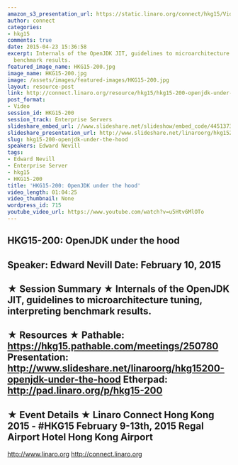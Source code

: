 ```yaml
---
amazon_s3_presentation_url: https://static.linaro.org/connect/hkg15/Videos/02-10-Tuesday/HKG15-200.pdf
author: connect
categories:
- hkg15
comments: true
date: 2015-04-23 15:36:58
excerpt: Internals of the OpenJDK JIT, guidelines to microarchitecture tuning, interpreting
  benchmark results.
featured_image_name: HKG15-200.jpg
image_name: HKG15-200.jpg
image: /assets/images/featured-images/HKG15-200.jpg
layout: resource-post
link: http://connect.linaro.org/resource/hkg15/hkg15-200-openjdk-under-the-hood/
post_format:
- Video
session_id: HKG15-200
session_track: Enterprise Servers
slideshare_embed_url: //www.slideshare.net/slideshow/embed_code/44513730
slideshare_presentation_url: http://www.slideshare.net/linaroorg/hkg15200-openjdk-under-the-hood
slug: hkg15-200-openjdk-under-the-hood
speakers: Edward Nevill
tags:
- Edward Nevill
- Enterprise Server
- hkg15
- HKG15-200
title: 'HKG15-200: OpenJDK under the hood'
video_length: 01:04:25
video_thumbnail: None
wordpress_id: 715
youtube_video_url: https://www.youtube.com/watch?v=u5Htv6MlOTo
---
```


HKG15-200: OpenJDK under the hood
---------------------------------------------------
Speaker: Edward Nevill
Date: February 10, 2015
---------------------------------------------------
★ Session Summary ★
Internals of the OpenJDK JIT, guidelines to microarchitecture tuning, interpreting benchmark results.
--------------------------------------------------
★ Resources ★
Pathable: https://hkg15.pathable.com/meetings/250780
Presentation:  http://www.slideshare.net/linaroorg/hkg15200-openjdk-under-the-hood
Etherpad: http://pad.linaro.org/p/hkg15-200
---------------------------------------------------
★ Event Details ★
Linaro Connect Hong Kong 2015 - #HKG15
February 9-13th, 2015
Regal Airport Hotel Hong Kong Airport
---------------------------------------------------
http://www.linaro.org
http://connect.linaro.org
